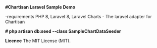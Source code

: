 **#Chartisan Laravel Sample Demo**

-requirements PHP 8, Laravel 8, Laravel Charts - The laravel adapter for Chartisan 

**# php artisan db:seed --class SampleChartDataSeeder**

**Licence**
The MIT License (MIT). 
